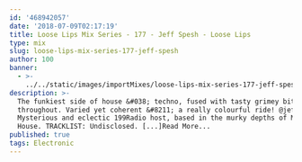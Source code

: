 ```yaml
---
id: '468942057'
date: '2018-07-09T02:17:19'
title: Loose Lips Mix Series - 177 - Jeff Spesh - Loose Lips
type: mix
slug: loose-lips-mix-series-177-jeff-spesh
author: 100
banner:
  - >-
    ../../static/images/importMixes/loose-lips-mix-series-177-jeff-spesh/image3115.jpeg
description: >-
  The funkiest side of house &#038; techno, fused with tasty grimey bits
  throughout. Varied yet coherent &#8211; a really colourful ride! @jeff_opara
  Mysterious and eclectic 199Radio host, based in the murky depths of Manor
  House. TRACKLIST: Undisclosed. [...]Read More...
published: true
tags: Electronic
---
```

